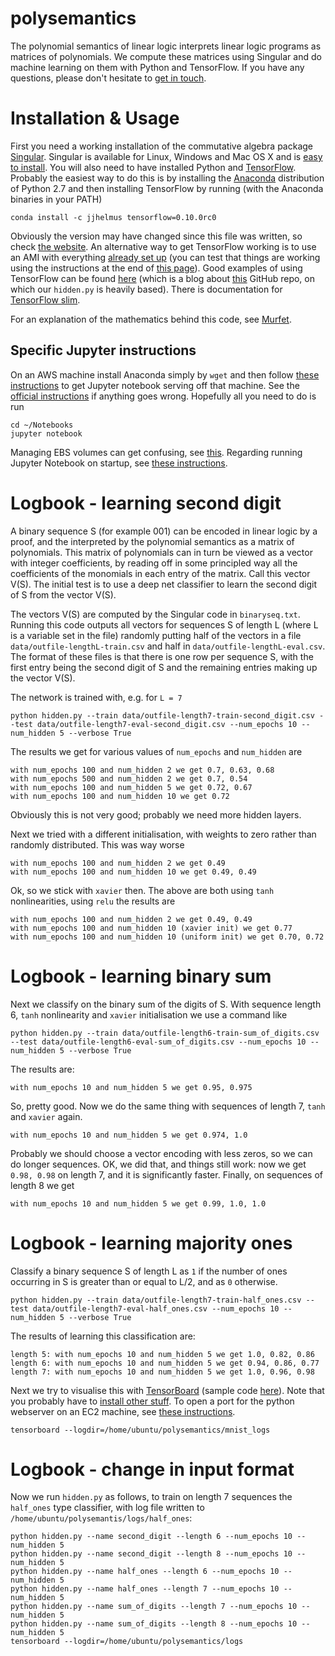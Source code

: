 # polysemantics
The polynomial semantics of linear logic interprets linear logic programs as matrices of polynomials. We compute these matrices using Singular and do machine learning on them with Python and TensorFlow. If you have any questions, please don't hesitate to [get in touch](mailto:d.murfet@unimelb.edu.au).

# Installation & Usage

First you need a working installation of the commutative algebra package [Singular](https://www.singular.uni-kl.de/). Singular is available for Linux, Windows and Mac OS X and is [easy to install](https://www.singular.uni-kl.de/index.php/singular-download.html). You will also need to have installed Python and [TensorFlow](https://www.tensorflow.org/). Probably the easiest way to do this is by installing the [Anaconda](https://www.continuum.io/downloads) distribution of Python 2.7 and then installing TensorFlow by running (with the Anaconda binaries in your PATH)

```
conda install -c jjhelmus tensorflow=0.10.0rc0
```

Obviously the version may have changed since this file was written, so check [the website](https://anaconda.org/jjhelmus/tensorflow). An alternative way to get TensorFlow working is to use an AMI with everything [already set up](http://erikbern.com/2015/11/12/installing-tensorflow-on-aws/) (you can test that things are working using the instructions at the end of [this page](http://ramhiser.com/2016/01/05/installing-tensorflow-on-an-aws-ec2-instance-with-gpu-support/)). Good examples of using TensorFlow can be found [here](https://bcomposes.wordpress.com/2015/11/26/simple-end-to-end-tensorflow-examples/) (which is a blog about [this](https://github.com/jasonbaldridge/try-tf.git) GitHub repo, on which our `hidden.py` is heavily based). There is documentation for [TensorFlow slim](https://github.com/tensorflow/models/blob/master/inception/inception/slim/README.md).

For an explanation of the mathematics behind this code, see [Murfet](http://arxiv.org/abs/1407.2650).

## Specific Jupyter instructions

On an AWS machine install Anaconda simply by `wget` and then follow [these instructions](http://blog.impiyush.me/2015/02/running-ipython-notebook-server-on-aws.html) to get Jupyter notebook serving off that machine. See the [official instructions](http://jupyter-notebook.readthedocs.io/en/latest/public_server.html) if anything goes wrong. Hopefully all you need to do is run

```
cd ~/Notebooks
jupyter notebook
```

Managing EBS volumes can get confusing, see [this](http://docs.aws.amazon.com/AWSEC2/latest/UserGuide/ebs-using-volumes.html). Regarding running Jupyter Notebook on startup, see [these instructions](http://stackoverflow.com/questions/14297741/how-to-start-ipython-notebook-server-at-boot-as-daemon/14298766#14298766).

# Logbook - learning second digit

A binary sequence S (for example 001) can be encoded in linear logic by a proof, and the interpreted by the polynomial semantics as a matrix of polynomials. This matrix of polynomials can in turn be viewed as a vector with integer coefficients, by reading off in some principled way all the coefficients of the monomials in each entry of the matrix. Call this vector V(S). The initial test is to use a deep net classifier to learn the second digit of S from the vector V(S).

The vectors V(S) are computed by the Singular code in `binaryseq.txt`. Running this code outputs all vectors for sequences S of length L (where L is a variable set in the file) randomly putting half of the vectors in a file `data/outfile-lengthL-train.csv` and half in `data/outfile-lengthL-eval.csv`. The format of these files is that there is one row per sequence S, with the first entry being the second digit of S and the remaining entries making up the vector V(S).

The network is trained with, e.g. for `L = 7`

```
python hidden.py --train data/outfile-length7-train-second_digit.csv --test data/outfile-length7-eval-second_digit.csv --num_epochs 10 --num_hidden 5 --verbose True
```

The results we get for various values of `num_epochs` and `num_hidden` are

```
with num_epochs 100 and num_hidden 2 we get 0.7, 0.63, 0.68
with num_epochs 500 and num_hidden 2 we get 0.7, 0.54
with num_epochs 100 and num_hidden 5 we get 0.72, 0.67
with num_epochs 100 and num_hidden 10 we get 0.72
```

Obviously this is not very good; probably we need more hidden layers.

Next we tried with a different initialisation, with weights to zero rather than randomly distributed. This was way worse

```
with num_epochs 100 and num_hidden 2 we get 0.49
with num_epochs 100 and num_hidden 10 we get 0.49, 0.49
```

Ok, so we stick with `xavier` then. The above are both using `tanh` nonlinearities, using `relu` the results are

```
with num_epochs 100 and num_hidden 2 we get 0.49, 0.49
with num_epochs 100 and num_hidden 10 (xavier init) we get 0.77
with num_epochs 100 and num_hidden 10 (uniform init) we get 0.70, 0.72
```

# Logbook - learning binary sum

Next we classify on the binary sum of the digits of S. With sequence length 6, `tanh` nonlinearity and `xavier` initialisation we use a command like

```
python hidden.py --train data/outfile-length6-train-sum_of_digits.csv --test data/outfile-length6-eval-sum_of_digits.csv --num_epochs 10 --num_hidden 5 --verbose True
```

The results are:

```
with num_epochs 10 and num_hidden 5 we get 0.95, 0.975
```

So, pretty good. Now we do the same thing with sequences of length 7, `tanh` and `xavier` again.

```
with num_epochs 10 and num_hidden 5 we get 0.974, 1.0
```

Probably we should choose a vector encoding with less zeros, so we can do longer sequences. OK, we did that, and things still work: now we get `0.98, 0.98` on length 7, and it is significantly faster. Finally, on sequences of length 8 we get

```
with num_epochs 10 and num_hidden 5 we get 0.99, 1.0, 1.0
```

# Logbook - learning majority ones

Classify a binary sequence S of length L as `1` if the number of ones occurring in S is greater than or equal to L/2, and as `0` otherwise. 

```
python hidden.py --train data/outfile-length7-train-half_ones.csv --test data/outfile-length7-eval-half_ones.csv --num_epochs 10 --num_hidden 5 --verbose True
```

The results of learning this classification are:

```
length 5: with num_epochs 10 and num_hidden 5 we get 1.0, 0.82, 0.86
length 6: with num_epochs 10 and num_hidden 5 we get 0.94, 0.86, 0.77
length 7: with num_epochs 10 and num_hidden 5 we get 1.0, 0.96, 0.98
```

Next we try to visualise this with [TensorBoard](https://www.tensorflow.org/versions/r0.7/how_tos/summaries_and_tensorboard/index.html) (sample code [here](https://github.com/tensorflow/tensorflow/blob/r0.7/tensorflow/examples/tutorials/mnist/mnist_with_summaries.py)). Note that you probably have to [install other stuff](https://github.com/tensorflow/tensorflow/blob/master/tensorflow/tensorboard/README.md). To open a port for the python webserver on an EC2 machine, see [these instructions](http://stackoverflow.com/questions/5004159/opening-port-80-ec2-amazon-web-services/10454688#10454688).

```
tensorboard --logdir=/home/ubuntu/polysemantics/mnist_logs
```

# Logbook - change in input format

Now we run `hidden.py` as follows, to train on length 7 sequences the `half_ones` type classifier, with log file written to `/home/ubuntu/polysemantis/logs/half_ones`:

```
python hidden.py --name second_digit --length 6 --num_epochs 10 --num_hidden 5
python hidden.py --name second_digit --length 8 --num_epochs 10 --num_hidden 5
python hidden.py --name half_ones --length 6 --num_epochs 10 --num_hidden 5
python hidden.py --name half_ones --length 7 --num_epochs 10 --num_hidden 5
python hidden.py --name sum_of_digits --length 7 --num_epochs 10 --num_hidden 5
python hidden.py --name sum_of_digits --length 8 --num_epochs 10 --num_hidden 5
tensorboard --logdir=/home/ubuntu/polysemantics/logs
```
